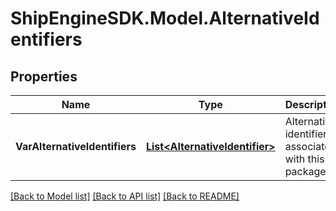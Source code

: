 # ShipEngineSDK.Model.AlternativeIdentifiers

## Properties

Name | Type | Description | Notes
------------ | ------------- | ------------- | -------------
**VarAlternativeIdentifiers** | [**List&lt;AlternativeIdentifier&gt;**](AlternativeIdentifier.md) | Alternative identifiers associated with this package.  | [optional] [readonly] 

[[Back to Model list]](../../README.md#documentation-for-models) [[Back to API list]](../../README.md#documentation-for-api-endpoints) [[Back to README]](../../README.md)

